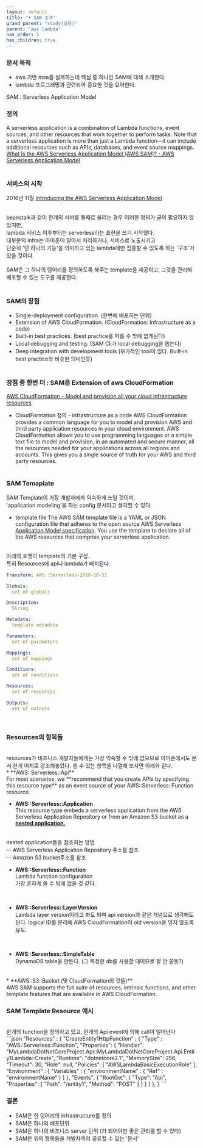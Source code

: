 ```yaml
---
layout: default
title: "• SAM 소개"
grand_parent: "study(실용)"
parent: "aws lambda"
nav_order: 1
has_children: true
---
```


### **문서 목적**

* aws 기반 msa를 설계하는데 핵심 중 하나인 SAM에 대해 소개한다.
* lambda 프로그래밍과 관련되어 중요한 것을 요약한다.

SAM : Serverless Application Model

### **정의**
A serverless application is a combination of Lambda functions, event sources, and other resources that work together to perform tasks. Note that a serverless application is more than just a Lambda function—it can include additional resources such as APIs, databases, and event source mappings.
[What Is the AWS Serverless Application Model (AWS SAM)? - AWS Serverless Application Model](https://docs.aws.amazon.com/serverless-application-model/latest/developerguide/what-is-sam.html)
<br><br>

### **서비스의 시작**

2016년 11월
[Introducing the AWS Serverless Application Model](https://aws.amazon.com/about-aws/whats-new/2016/11/introducing-the-aws-serverless-application-model/)

<br>beanstalk과 같이 한개의 서버를 통째로 올리는 경우 이러한 정의가 굳이 필요하지 않았지만, 
<br>lambda 서비스 이후부터는 serverless라는 표현을 쓰기 시작했다. 
<br>대부분의 infra는 아마존이 알아서 처리하거나, 서비스로 노출시키고
<br>단순히 '단 하나의 기능'을 의미하고 있는 lambda에만 집중할 수 있도록 하는 '구조'가 있을 것이다.
<br><br>SAM은 그 하나의 덩어리를 정의하도록 해주는 template을 제공하고, 그것을 관리해 배포할 수 있는 도구를 제공한다.
<br><br>

### **SAM의 장점**
* Single-deployment configuration. (한번에 배포하는 단위)
* Extension of AWS CloudFormation. (CloudFormation: Infrastructure as a code) 
* Built-in best practices. (best practice를 따를 수 밖에 없게된다)
* Local debugging and testing. (SAM Cli가 local debugging을 돕는다)
* Deep integration with development tools (부가적인 tool이 있다. Built-in best practice와 비슷한 의미인듯)
<br><br>

### **장점 중 한번 더 : SAM은 Extension of aws CloudFormation**

[AWS CloudFormation – Model and provision all your cloud infrastructure resources](https://aws.amazon.com/cloudformation/)
* CloudFormation 정의 - infrastructure as a code
AWS CloudFormation provides a common language for you to model and provision AWS and third party application  resources in your cloud environment. AWS CloudFormation allows you to use programming languages or a simple text file to model and provision, in an automated and secure manner, all the resources needed for your applications across all regions and accounts. This gives you a single source of truth for your AWS and third party resources.
<br><br>

### **SAM Temaplate**

SAM Template이 가장 개발자에게 익숙하게 쓰일 것이며,
<br>'application modeling'을 하는 config 문서라고 생각할 수 있다.
<br>

* template file
The AWS SAM template file is a YAML or JSON configuration file that adheres to the open source AWS Serverless [Application Model specification](https://github.com/awslabs/serverless-application-model/blob/master/versions/2016-10-31.md). You use the template to declare all of the AWS resources that comprise your serverless application.


<br>아래의 포맷이 template의 기본 구성. 
<br>특히 Resources에 api나 lambda가 배치된다.
<br>

```yaml
Transform: AWS::Serverless-2016-10-31

Globals:
  set of globals

Description:
  String

Metadata:
  template metadata

Parameters:
  set of parameters

Mappings:
  set of mappings

Conditions:
  set of conditions

Resources:
  set of resources

Outputs:
  set of outputs
```
<br>

### **Resources의 항목들**
<br>
resources가 비즈니스 개발자들에게는 가장 익숙할 수 밖에 없으므로 아마존에서도 문서 한개 어치로 강조해놓았다. 쓸 수 있는 항목을 나열해 보자면 아래와 같다.
<br>
* **AWS::Serverless::Api**
<br>For most scenarios, we **recommend that you create APIs by specifying this resource type** as an event source of your AWS::Serverless::Function resource.
<br>

* **AWS::Serverless::Application**
<br>This resource type embeds a serverless application from the AWS Serverless Application Repository or from an Amazon S3 bucket as a **[nested application.](https://docs.aws.amazon.com/serverless-application-model/latest/developerguide/serverless-sam-template-nested-applications.html)**
<br>
nested application들을 참조하는 방법 
<br>-- AWS Serverless Application Repository 주소를 참조 
<br>-- Amazon S3 bucket주소를 참조
<br>

* **AWS::Serverless::Function**
<br>Lambda function configuration
<br>가장 흔하게 쓸 수 밖에 없을 것 같다.
<br>

* **AWS::Serverless::LayerVersion**
<br>Lambda layer version이라고 봐도 되며 api version과 같은 개념으로 생각해도 된다. logical ID를 분리해 AWS CloudFormation이 old version을 덮지 않도록 유도.
<br>

* **AWS::Serverless::SimpleTable**
<br>DynamoDB table을 만든다. (그 특정한 db를 사용할 때이므로 잘 안 쓸듯?)
<br>
* **AWS::S3::Bucket (및 CloudFormation의 것들)**
<br>AWS SAM supports the full suite of resources, intrinsic functions, and other template features that are available in AWS CloudFormation.

### **SAM Template Resource 예시**
<br>
한개의 function을 정의하고 있고, 
한개의 Api event에 의해 call이 일어난다
<br>
```json
"Resources" : {
		"CreateEntity1HttpFunction" : { 
			"Type" : "AWS::Serverless::Function",
			"Properties": {
				"Handler": "MyLambdaDotNetCoreProject.Api::MyLambdaDotNetCoreProject.Api.Entity1Lambda::Create",
				"Runtime": "dotnetcore2.1",
				"MemorySize": 256,
				"Timeout": 30,
				"Role": null,
				"Policies": [ "AWSLambdaBasicExecutionRole" ],
				"Environment" : {
					"Variables" : {
						"environmentName" : { "Ref" : "environmentName" }
					}
				},
				"Events": {
					"RootGet": {
						"Type": "Api",
						"Properties": {
							"Path": "/entity1",
							"Method": "POST"
						}
					}
				}
			}
		},
    }
```

### **결론**

* SAM은 한 덩어리의 infrastructure를 정의
* SAM은 하나의 배포단위
* SAM은 하나의 비즈니스 server 단위 (가 되어야만 좋은 관리를 할 수 있다)
* SAM은 위의 항목들을 개발자끼리 공유할 수 있는 '문서'

